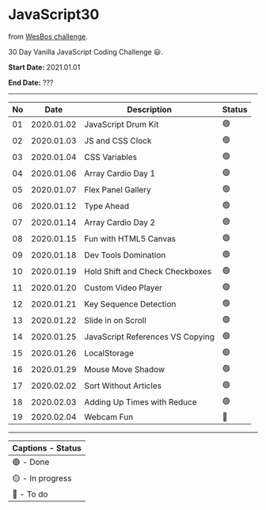 # JavaScript30

from [WesBos challenge](https://javascript30.com). 

30 Day Vanilla JavaScript Coding Challenge 😃.

**Start Date:** 2021.01.01

**End Date:** ???

___

No | Date        | Description            | Status |
--|-----------|------------------------|---|
01 | 2020.01.02 | JavaScript Drum Kit | 🟢 |
02 | 2020.01.03 | JS and CSS Clock | 🟢 |
03 | 2020.01.04 | CSS Variables | 🟢 |
04 | 2020.01.06 | Array Cardio Day 1 | 🟢 |
05 | 2020.01.07 | Flex Panel Gallery | 🟢 |
06 | 2020.01.12 | Type Ahead | 🟢 |
07 | 2020.01.14 | Array Cardio Day 2 | 🟢 |
08 | 2020.01.15 | Fun with HTML5 Canvas | 🟢 |
09 | 2020.01.18 | Dev Tools Domination | 🟢 |
10 | 2020.01.19 | Hold Shift and Check Checkboxes | 🟢 |
11 | 2020.01.20 | Custom Video Player | 🟢 |
12 | 2020.01.21 | Key Sequence Detection | 🟢 |
13 | 2020.01.22 | Slide in on Scroll | 🟢 |
14 | 2020.01.25 | JavaScript References VS Copying | 🟢 |
15 | 2020.01.26 | LocalStorage | 🟢 |
16 | 2020.01.29 | Mouse Move Shadow | 🟢 |
17 | 2020.02.02 | Sort Without Articles | 🟢 |
18 | 2020.02.03 | Adding Up Times with Reduce | 🟢 |
19 | 2020.02.04 | Webcam Fun | 🔴 |
___

| Captions - Status |
|---------|
| 🟢 - Done |
| 🟡 - In progress |
| 🔴 - To do |
